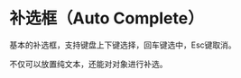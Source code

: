 # 补选框（Auto Complete）

基本的补选框，支持键盘上下键选择，回车键选中，Esc键取消。

<Demo name="AutoCompleteBase" />

不仅可以放置纯文本，还能对对象进行补选。

<Demo name="AutoComplete" />
